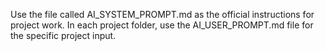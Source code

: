 Use the file called AI_SYSTEM_PROMPT.md as the official instructions for project work.  In each project folder, use the AI_USER_PROMPT.md file for the specific project input.